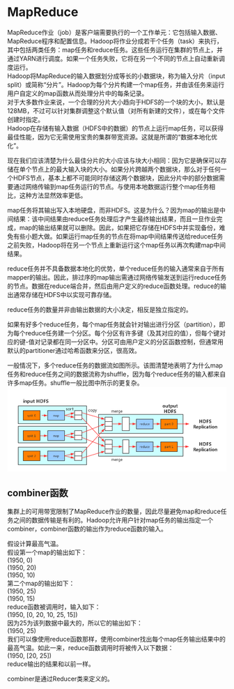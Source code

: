 # MapReduce
MapReduce作业（job）是客户端需要执行的一个工作单元：它包括输入数据、MapReduce程序和配置信息。Hadoop将作业分成若干个任务（task）来执行，其中包括两类任务：map任务和reduce任务。这些任务运行在集群的节点上，并通过YARN进行调度。如果一个任务失败，它将在另一个不同的节点上自动重新调度运行。  
Hadoop将MapReduce的输入数据划分成等长的小数据块，称为输入分片（input split）或简称“分片”。Hadoop为每个分片构建一个map任务，并由该任务来运行用户自定义的map函数从而处理分片中的每条记录。  
对于大多数作业来说，一个合理的分片大小趋向于HDFS的一个块的大小，默认是128MB，不过可以针对集群调整这个默认值（对所有新建的文件），或在每个文件创建时指定。  
Hadoop在存储有输入数据（HDFS中的数据）的节点上运行map任务，可以获得最佳性能，因为它无需使用宝贵的集群带宽资源。这就是所谓的“数据本地化优化”。  

现在我们应该清楚为什么最佳分片的大小应该与块大小相同：因为它是确保可以存储在单个节点上的最大输入块的大小。如果分片跨越两个数据块，那么对于任何一个HDFS节点，基本上都不可能同时存储这两个数据块，因此分片中的部分数据需要通过网络传输到map任务运行的节点。与使用本地数据运行整个map任务相比，这种方法显然效率更低。  

map任务将其输出写入本地硬盘，而非HDFS。这是为什么？因为map的输出是中间结果：该中间结果由reduce任务处理后才产生最终输出结果，而且一旦作业完成，map的输出结果就可以删除。因此，如果把它存储在HDFS中并实现备份，难免有些小题大做。如果运行map任务的节点在将map中间结果传送给reduce任务之前失败，Hadoop将在另一个节点上重新运行这个map任务以再次构建map中间结果。  

reduce任务并不具备数据本地化的优势，单个reduce任务的输入通常来自于所有mapper的输出。因此，排过序的map输出需通过网络传输发送到运行reduce任务的节点。数据在reduce端合并，然后由用户定义的reduce函数处理。reduce的输出通常存储在HDFS中以实现可靠存储。  

reduce任务的数量并非由输出数据的大小决定，相反是独立指定的。  

如果有好多个reduce任务，每个map任务就会针对输出进行分区（partition），即为每个reduce任务建一个分区。每个分区有许多键（及其对应的值），但每个键对应的键-值对记录都在同一分区中。分区可由用户定义的分区函数控制，但通常用默认的partitioner通过哈希函数来分区，很高效。  

一般情况下，多个reduce任务的数据流如图所示。该图清楚地表明了为什么map任务和reduce任务之间的数据流称为shuffle，因为每个reduce任务的输入都来自许多map任务。shuffle一般比图中所示的更复杂。  
![dataFlow](picture/dataFlow.jpg)
## combiner函数
集群上的可用带宽限制了MapReduce作业的数量，因此尽量避免map和reduce任务之间的数据传输是有利的。Hadoop允许用户针对map任务的输出指定一个combiner，combiner函数的输出作为reduce函数的输入。  

假设计算最高气温。  
假设第一个map的输出如下：  
(1950, 0)  
(1950, 20)  
(1950, 10)  
第二个map的输出如下：  
(1950, 25)  
(1950, 15)  
reduce函数被调用时，输入如下：  
(1950, [0, 20, 10, 25, 15])  
因为25为该列数据中最大的，所以它的输出如下：  
(1950, 25)  
我们可以像使用reduce函数那样，使用combiner找出每个map任务输出结果中的最高气温。如此一来，reduce函数调用时将被传入以下数据：  
(1950, [20, 25])  
reduce输出的结果和以前一样。  

combiner是通过Reducer类来定义的。
